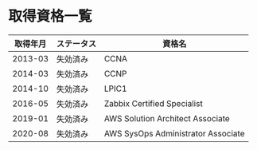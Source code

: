 # 取得資格一覧
| 取得年月 | ステータス | 資格名 |
| --- | --- | --- |
| 2013-03 | 失効済み | CCNA |
| 2014-03 | 失効済み | CCNP |
| 2014-10 | 失効済み | LPIC1 |
| 2016-05 | 失効済み | Zabbix Certified Specialist |
| 2019-01 | 失効済み | AWS Solution Architect Associate |
| 2020-08 | 失効済み | AWS SysOps Administrator Associate |
